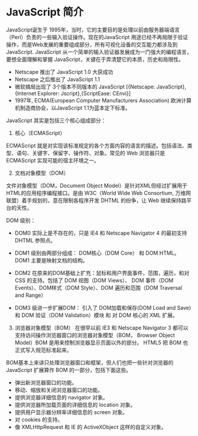 # JavaScript 简介

JavaScript诞生于 1995年，当时，它的主要目的是处理以前由服务器端语言（Perl）负责的一些输入验证操作。现在的JavaScript 用途已经不再局限于验证操作，而是Web发展的重要组成部分，所有可视化设备的交互能力都涉及到 JavaScript.
JavaScript 从一个简单的输入验证器发展成为一门强大的编程语言，要想全面理解和掌握 JavaScript，关键在于弄清楚它的本质，历史和局限性。


- Netscape 推出了 JavaScript 1.0 大获成功
- Netscape 之后推出了 JavaScript 1.1
- 微软搞局出现了 3个版本不同版本的 JavaScript [{Netscape: JavaScript},{Internet Explorer: Jscript},{ScriptEase: CEnvi}]
- 1997年, ECMA(European Computer Manufacturers Association) 欧洲计算机制造商协会，以JavaScript 1.1为蓝本定下标准。


JavaScript 其实是包括三个核心组成部分：
1. 核心（ECMAScript）

ECMAScript 就是对实现该标准规定的各个方面内容的语言的描述。包括语法、类型、语句、关键字、保留字、操作符、对象。常见的 Web 浏览器只是 ECMAScript 实现可能的宿主环境之一。

2. 文档对象模型（DOM）

文件对象模型（DOM，Document Object Model）是针对XML但经过扩展用于HTML的应用程序编程接口。是由 W3C（World Wide Web Consortium, 万维网联盟）着手规划的，意在限制各程序开发 DHTML 的纷争，让 Web 继续保持路平台的天性。

DOM 级别：

- DOM0 实际上是不存在的，只是 IE4 和 Netscape Navigator 4 的最初支持 DHTML 参照点。

- DOM1 级别由两部分组成： DOM核心（DOM Core） 和 DOM HTML。 DOM1 主要是映射文档的结构。

- DOM2 在原来的DOM基础上扩充：鼠标和用户界面事件，范围，遍历，和对 CSS 的支持。包括了 DOM 视图（DOM Views）、 DOM 事件（DOM Events）、DOM样式（DOM Style）、DOM 遍历和范围（DOM Traversal and Range）

- DOM3 级进一步扩展DOM： 引入了 DOM加载和保存(DOM Load and Save) 和 DOM 验证（DOM Validation）模块 和 对 DOM 核心的 XML 扩展。

3. 浏览器对象模型（BOM）
在很早以前 IE3 和 Netscape Navigator 3 都可以支持访问操作浏览器窗口的浏览器对象模型（BOM， Browser Object Model）BOM 是用来控制浏览器显示页面以外的部分。 HTML5 把 BOM 也正式写入规范标准起来。

BOM基本上来讲只处理浏览器窗口和框架，但人们也把一些针对浏览器的 JavaScript 扩展算作 BOM 的一部分，包括下面这些。

- 弹出新浏览器窗口的功能。
- 移动、缩放和关闭浏览器窗口的功能。
- 提供浏览器详细信息的 navigator 对象。
- 提供浏览器所加载页面的详细信息的 location 对象。
- 提供用户显示器分辨率详细信息的 screen 对象。
- 对 cookies 的支持。
- 像 XMLHttpRequest 和 IE 的 ActiveXObject 这样的自定义对象。